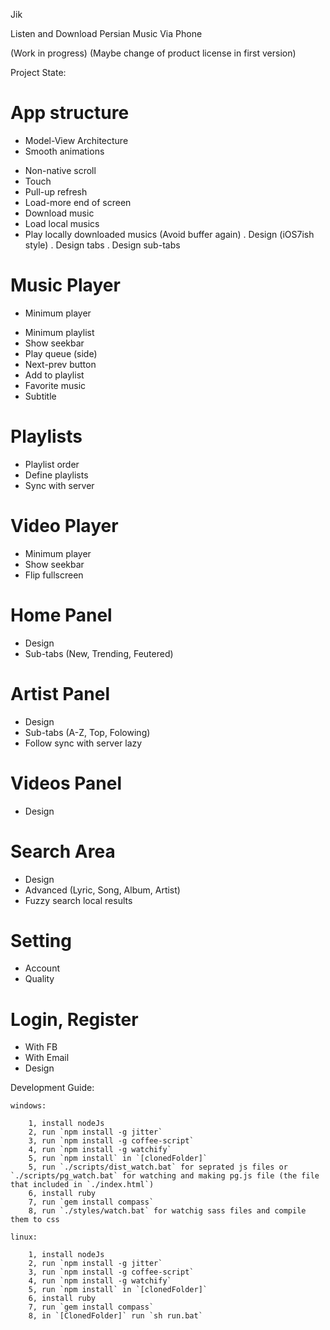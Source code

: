 Jik

Listen and Download Persian Music Via Phone

(Work in progress)
(Maybe change of product license in first version)

Project State:

 # App structure

 + Model-View Architecture
 + Smooth animations
 - Non-native scroll
 - Touch
 - Pull-up refresh
 - Load-more end of screen
 - Download music
 - Load local musics
 - Play locally downloaded musics (Avoid buffer again)
 . Design (iOS7ish style)
 . Design tabs
 . Design sub-tabs


 # Music Player

 + Minimum player
 - Minimum playlist
 - Show seekbar
 - Play queue (side)
 - Next-prev button
 - Add to playlist
 - Favorite music
 - Subtitle


 # Playlists

 - Playlist order
 - Define playlists
 - Sync with server


 # Video Player

 - Minimum player
 - Show seekbar
 - Flip fullscreen


 # Home Panel

 - Design
 - Sub-tabs (New, Trending, Feutered)


 # Artist Panel

 - Design
 - Sub-tabs (A-Z, Top, Folowing)
 - Follow sync with server lazy


 # Videos Panel

 - Design


 # Search Area

 - Design
 - Advanced (Lyric, Song, Album, Artist)
 - Fuzzy search local results


 # Setting

 - Account
 - Quality


 # Login, Register

 - With FB
 - With Email
 - Design


Development Guide:

	windows:

		1, install nodeJs
		2, run `npm install -g jitter`
		3, run `npm install -g coffee-script`
		4, run `npm install -g watchify`
		5, run `npm install` in `[clonedFolder]`
		5, run `./scripts/dist_watch.bat` for seprated js files or `./scripts/pg_watch.bat` for watching and making pg.js file (the file that included in `./index.html`)
		6, install ruby
		7, run `gem install compass`
		8, run `./styles/watch.bat` for watchig sass files and compile them to css

	linux:

		1, install nodeJs
		2, run `npm install -g jitter`
		3, run `npm install -g coffee-script`
		4, run `npm install -g watchify`
		5, run `npm install` in `[clonedFolder]`
		6, install ruby
		7, run `gem install compass`
		8, in `[ClonedFolder]` run `sh run.bat`